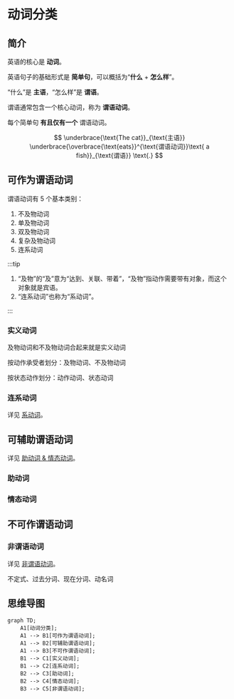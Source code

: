 # 动词分类

## 简介

英语的核心是 **动词**。

英语句子的基础形式是 **简单句**，可以概括为“**什么** + **怎么样**”。

“什么”是 **主语**，“怎么样”是 **谓语**。

谓语通常包含一个核心动词，称为 **谓语动词**。

每个简单句 **有且仅有一个** 谓语动词。

$$
\underbrace{\text{The cat}}_{\text{主语}}
\underbrace{\overbrace{\text{eats}}^{\text{谓语动词}}\text{ a fish}}_{\text{谓语}}
\text{.}
$$

## 可作为谓语动词

谓语动词有 $5$ 个基本类别：

1. 不及物动词
2. 单及物动词
3. 双及物动词
4. 复杂及物动词
5. 连系动词

:::tip

1. “及物”的“及”意为“达到、关联、带着”，“及物”指动作需要带有对象，而这个对象就是宾语。
2. “连系动词”也称为“系动词”。

:::

### 实义动词

及物动词和不及物动词合起来就是实义动词

按动作承受者划分：及物动词、不及物动词

按状态动作划分：动作动词、状态动词

### 连系动词

详见 [系动词](linking-verbs)。

## 可辅助谓语动词

详见 [助动词 & 情态动词](auxiliary-modal-verbs)。

### 助动词

### 情态动词

## 不可作谓语动词

### 非谓语动词

详见 [非谓语动词](non-finite-verbs)。

不定式、过去分词、现在分词、动名词

## 思维导图

```mermaid
graph TD;
    A1[动词分类];
    A1 --> B1[可作为谓语动词];
    A1 --> B2[可辅助谓语动词];
    A1 --> B3[不可作谓语动词];
    B1 --> C1[实义动词];
    B1 --> C2[连系动词];
    B2 --> C3[助动词];
    B2 --> C4[情态动词];
    B3 --> C5[非谓语动词];
```
